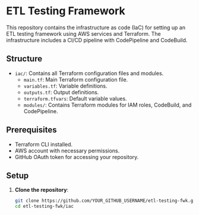 # ETL Testing Framework

This repository contains the infrastructure as code (IaC) for setting up an ETL testing framework using AWS services and Terraform. 
The infrastructure includes a CI/CD pipeline with CodePipeline and CodeBuild.

## Structure

- `iac/`: Contains all Terraform configuration files and modules.
  - `main.tf`: Main Terraform configuration file.
  - `variables.tf`: Variable definitions.
  - `outputs.tf`: Output definitions.
  - `terraform.tfvars`: Default variable values.
  - `modules/`: Contains Terraform modules for IAM roles, CodeBuild, and CodePipeline.

## Prerequisites

- Terraform CLI installed.
- AWS account with necessary permissions.
- GitHub OAuth token for accessing your repository.

## Setup

1. **Clone the repository**:
   ```sh
   git clone https://github.com/YOUR_GITHUB_USERNAME/etl-testing-fwk.git
   cd etl-testing-fwk/iac

